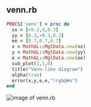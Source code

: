 
## venn.rb

```ruby
PROCS['venn'] = proc do
  xx = [-0.3,0,0.3]
  yy = [0.3,-0.3,0.3]
  ee = [0.7,0.7,0.7]
  x = MathGL::MglData.new(xx)
  y = MathGL::MglData.new(yy)
  e = MathGL::MglData.new(ee)
  sub_plot(1,1,0)
  title("Venn-like diagram")
  alpha(true)
  error(x,y,e,e,"!rgb@#o")
end
```
![image of venn.rb](https://raw.github.com/masa16/ruby-mathgl-sample/master/samples/venn/venn.png)

